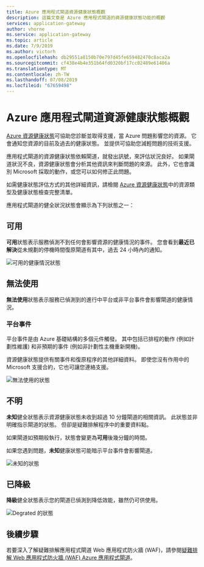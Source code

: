 ```yaml
---
title: Azure 應用程式閘道資源健康狀態概觀
description: 這篇文章是 Azure 應用程式閘道的資源健康狀態功能的概觀
services: application-gateway
author: vhorne
ms.service: application-gateway
ms.topic: article
ms.date: 7/9/2019
ms.author: victorh
ms.openlocfilehash: db29551a8150b70e797d45fe659482470c8aca2a
ms.sourcegitcommit: cf438e4b4e351b64fd0320bf17cc02489e61406a
ms.translationtype: MT
ms.contentlocale: zh-TW
ms.lasthandoff: 07/08/2019
ms.locfileid: "67659498"
---
```

# <a name="azure-application-gateway-resource-health-overview"></a>Azure 應用程式閘道資源健康狀態概觀

[Azure 資源健康狀態](../service-health/resource-health-overview.md)可協助您診斷並取得支援，當 Azure 問題影響您的資源。 它會通知您資源的目前及過去的健康狀態。 並提供可協助您減輕問題的技術支援。

應用程式閘道的資源健康狀態依賴閘道，就發出訊號，來評估狀況良好。 如果閘道狀況不良，資源健康狀態會分析其他資訊來判斷問題的來源。 此外，它也會識別 Microsoft 採取的動作，或您可以如何修正此問題。

如需健康狀態評估方式的其他詳細資訊，請檢閱 [Azure 資源健康狀態](../service-health/resource-health-checks-resource-types.md#microsoftnetworkapplicationgateways)中的資源類型及健康狀態檢查完整清單。


應用程式閘道的健全狀況狀態會顯示為下列狀態之一：

## <a name="available"></a>可用

**可用**狀態表示服務偵測不到任何會影響資源的健康情況的事件。 您會看到**最近已解決**從未規劃的停機時間復原閘道有其中，過去 24 小時內的通知。

![可用的健康情況狀態](media/resource-health-overview/available-full.png)

## <a name="unavailable"></a>無法使用

**無法使用**狀態表示服務已偵測到的進行中平台或非平台事件會影響閘道的健康情況。

### <a name="platform-events"></a>平台事件

平台事件是由 Azure 基礎結構的多個元件觸發。 其中包括已排程的動作 (例如計劃性維護) 和非預期的事件 (例如非計劃性主機重新開機)。

資源健康狀態提供有關事件和復原程序的其他詳細資料。 即使您沒有作用中的 Microsoft 支援合約，它也可讓您連絡支援。

![無法使用的狀態](media/resource-health-overview/unavailable.png)

## <a name="unknown"></a>不明

**未知**健全狀態表示資源健康狀態未收到超過 10 分鐘閘道的相關資訊。 此狀態並非明確指示閘道的狀態。 但卻是疑難排解程序中的重要資料點。

如果閘道如預期般執行，狀態會變更為**可用**後幾分鐘的時間。

如果您遇到問題，**未知**健康狀態可能暗示平台事件會影響閘道。

![未知的狀態](media/resource-health-overview/unknown.png)

## <a name="degraded"></a>已降級

**降級**健全狀態表示您的閘道已偵測到降低效能，雖然仍可供使用。

![Degrated 的狀態](media/resource-health-overview/degraded.png)

## <a name="next-steps"></a>後續步驟

若要深入了解疑難排解應用程式閘道 Web 應用程式防火牆 (WAF)，請參閱[疑難排解 Web 應用程式防火牆 (WAF) Azure 應用程式閘道](web-application-firewall-troubleshoot.md)。
